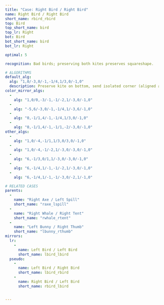```yaml
---
title: "Case: Right Bird / Right Bird"
name: Right Bird / Right Bird
short_name: rbird_rbird
top: Bird
top_short_name: bird
top_lr: Right
bot: Bird
bot_short_name: bird
bot_lr: Right

optimal: 5

recognition: Bad birds; preserving both kites preserves squareshape.

# ALGORITHMS
default_alg:
  alg: "1,0/-3,0/-1,-1/4,1/3,0/-1,0"
  description: Preserve kite on bottom, send isolated corner (aligned away from slice) to form axe/spill.
color_mirror_algs:
  -
    alg: "1,0/0,-3/-1,-1/-2,1/-3,0/-1,0"
  -
    alg: "-5,6/-3,0/-1,-1/4,1/-3,6/-1,0"
  -
    alg: "0,-1/1,4/-1,-1/4,1/3,0/-1,0"
  -
    alg: "0,-1/1,4/-1,-1/1,-2/-3,0/-1,0"
other_algs:
  -
    alg: "1,0/-4,-1/1,1/3,0/3,0/-1,0"
  -
    alg: "1,0/-4,-1/-2,1/-3,0/-3,0/-1,0"
  -
    alg: "6,-1/3,0/1,1/-3,0/-3,0/-1,0"
  -
    alg: "6,-1/4,1/-1,-1/-2,1/-3,0/-1,0"
  -
    alg: "6,-1/4,1/-1,-1/-3,0/-2,1/-1,0"

# RELATED CASES
parents:
  -
    name: "Right Axe / Left Spill"
    short_name: "raxe_lspill"
  -
    name: "Right Whale / Right Tent"
    short_name: "rwhale_rtent"
  -
    name: "Left Bunny / Right Thumb"
    short_name: "lbunny_rthumb"
mirrors:
  lr:
    -
      name: Left Bird / Left Bird
      short_name: lbird_lbird
  pseudo:
    -
      name: Left Bird / Right Bird
      short_name: lbird_rbird
    -
      name: Right Bird / Left Bird
      short_name: rbird_lbird


---
```


